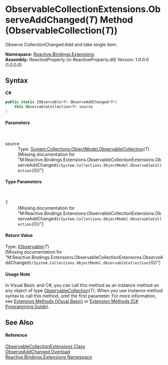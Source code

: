 # ObservableCollectionExtensions.ObserveAddChanged(*T*) Method (ObservableCollection(*T*))
 

Observe CollectionChanged:Add and take single item.

**Namespace:**&nbsp;<a href="a9fb9c90-d2dd-7420-ec9a-3084892a7996">Reactive.Bindings.Extensions</a><br />**Assembly:**&nbsp;ReactiveProperty (in ReactiveProperty.dll) Version: 1.0.0.0 (1.0.0.0)

## Syntax

**C#**<br />
``` C#
public static IObservable<T> ObserveAddChanged<T>(
	this ObservableCollection<T> source
)

```


#### Parameters
&nbsp;<dl><dt>source</dt><dd>Type: <a href="http://msdn2.microsoft.com/en-us/library/ms668604" target="_blank">System.Collections.ObjectModel.ObservableCollection</a>(*T*)<br />\[Missing <param name="source"/> documentation for "M:Reactive.Bindings.Extensions.ObservableCollectionExtensions.ObserveAddChanged``1(System.Collections.ObjectModel.ObservableCollection{``0})"\]</dd></dl>

#### Type Parameters
&nbsp;<dl><dt>T</dt><dd>\[Missing <typeparam name="T"/> documentation for "M:Reactive.Bindings.Extensions.ObservableCollectionExtensions.ObserveAddChanged``1(System.Collections.ObjectModel.ObservableCollection{``0})"\]</dd></dl>

#### Return Value
Type: <a href="http://msdn2.microsoft.com/en-us/library/dd990377" target="_blank">IObservable</a>(*T*)<br />\[Missing <returns> documentation for "M:Reactive.Bindings.Extensions.ObservableCollectionExtensions.ObserveAddChanged``1(System.Collections.ObjectModel.ObservableCollection{``0})"\]

#### Usage Note
In Visual Basic and C#, you can call this method as an instance method on any object of type <a href="http://msdn2.microsoft.com/en-us/library/ms668604" target="_blank">ObservableCollection</a>(*T*). When you use instance method syntax to call this method, omit the first parameter. For more information, see <a href="http://msdn.microsoft.com/en-us/library/bb384936.aspx">Extension Methods (Visual Basic)</a> or <a href="http://msdn.microsoft.com/en-us/library/bb383977.aspx">Extension Methods (C# Programming Guide)</a>.

## See Also


#### Reference
<a href="a257b6fe-f47a-21f9-8667-208190ca419d">ObservableCollectionExtensions Class</a><br /><a href="cb0769a4-66e7-6788-f6a9-ee6e7514dded">ObserveAddChanged Overload</a><br /><a href="a9fb9c90-d2dd-7420-ec9a-3084892a7996">Reactive.Bindings.Extensions Namespace</a><br />